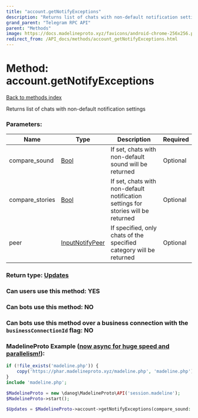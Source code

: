 ```yaml
---
title: "account.getNotifyExceptions"
description: "Returns list of chats with non-default notification settings"
grand_parent: "Telegram RPC API"
parent: "Methods"
image: https://docs.madelineproto.xyz/favicons/android-chrome-256x256.png
redirect_from: /API_docs/methods/account_getNotifyExceptions.html
---
```

# Method: account.getNotifyExceptions
[Back to methods index](index.html)



Returns list of chats with non-default notification settings

### Parameters:

| Name     |    Type       | Description | Required |
|----------|---------------|-------------|----------|
|compare\_sound|[Bool](/API_docs/types/Bool.html) | If set, chats with non-default sound will be returned | Optional|
|compare\_stories|[Bool](/API_docs/types/Bool.html) | If set, chats with non-default notification settings for stories will be returned | Optional|
|peer|[InputNotifyPeer](/API_docs/types/InputNotifyPeer.html) | If specified, only chats of the specified category will be returned | Optional|


### Return type: [Updates](/API_docs/types/Updates.html)

### Can users use this method: **YES**


### Can bots use this method: **NO**


### Can bots use this method over a business connection with the `businessConnectionId` flag: **NO**


### MadelineProto Example ([now async for huge speed and parallelism!](https://docs.madelineproto.xyz/docs/ASYNC.html)):


```php
if (!file_exists('madeline.php')) {
    copy('https://phar.madelineproto.xyz/madeline.php', 'madeline.php');
}
include 'madeline.php';

$MadelineProto = new \danog\MadelineProto\API('session.madeline');
$MadelineProto->start();

$Updates = $MadelineProto->account->getNotifyExceptions(compare_sound: $Bool, compare_stories: $Bool, peer: $InputNotifyPeer, );
```

